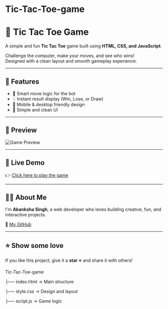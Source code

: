 # Tic-Tac-Toe-game

# 🎯 Tic Tac Toe Game

A simple and fun **Tic Tac Toe** game built using **HTML, CSS, and JavaScript**.

Challenge the computer, make your moves, and see who wins!  
Designed with a clean layout and smooth gameplay experience.

---

## 🌟 Features

- 🧠 Smart move logic for the bot
- 💡 Instant result display (Win, Lose, or Draw)
- 📱 Mobile & desktop friendly design
- 🎨 Simple and clean UI

---

## 📸 Preview

![Game Preview](https://media.giphy.com/media/LHZyixOnHwDDy/giphy.gif)

---

## 🚀 Live Demo

👉 [Click here to play the game](https://ttt-akanksha.netlify.app/)

---

## 🙋‍♀️ About Me

I'm **Akanksha Singh**, a web developer who loves building creative, fun, and interactive projects.

🔗 [My GitHub](https://github.com/akanksha726)

---

## ⭐ Show some love

If you like this project, give it a **star ⭐** and share it with others!


Tic-Tac-Toe-game

├── index.html → Main structure

├── style.css → Design and layout

├── script.js → Game logic
